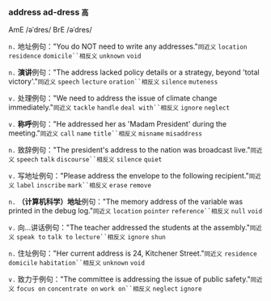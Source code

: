 ### address ad-dress `高`
AmE /əˈdres/ BrE /əˈdres/

`n.` 地址例句："You do NOT need to write any addresses."`同近义` `location` `residence` `domicile``相反义` `unknown` `void`

`n.` **演讲**例句："The address lacked policy details or a strategy, beyond 'total victory'."`同近义` `speech` `lecture` `oration``相反义` `silence` `muteness`

`v.` 处理例句："We need to address the issue of climate change immediately."`同近义` `tackle` `handle` `deal with``相反义` `ignore` `neglect`

`v.` **称呼**例句："He addressed her as 'Madam President' during the meeting."`同近义` `call` `name` `title``相反义` `misname` `misaddress`

`n.` 致辞例句："The president's address to the nation was broadcast live."`同近义` `speech` `talk` `discourse``相反义` `silence` `quiet`

`v.` 写地址例句："Please address the envelope to the following recipient."`同近义` `label` `inscribe` `mark``相反义` `erase` `remove`

`n.` **（计算机科学）地址**例句："The memory address of the variable was printed in the debug log."`同近义` `location` `pointer` `reference``相反义` `null` `void`

`v.` 向...讲话例句："The teacher addressed the students at the assembly."`同近义` `speak to` `talk to` `lecture``相反义` `ignore` `shun`

`n.` 住址例句："Her current address is 24, Kitchener Street."`同近义` `residence` `domicile` `habitation``相反义` `unknown` `void`

`v.` 致力于例句："The committee is addressing the issue of public safety."`同近义` `focus on` `concentrate on` `work on``相反义` `neglect` `ignore`
